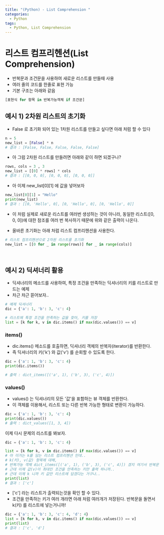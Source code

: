 ```yaml
---
title: "(Python) - List Comprehension "
categories:
  - Python
tags:
  - Python, List Comprehension
---
```


# 리스트 컴프리헨션(List Comprehension)
- 반복문과 조건문을 사용하여 새로운 리스트를 만들때 사용
- 여러 줄의 코드를 한줄로 표현 가능
- 기본 구조는 아래와 같음

```python
[표현식 for 항목 in 반복가능객체 if 조건문]
```

## 예시 1) 2차원 리스트의 초기화
- False 로 초기화 되어 있는 1차원 리스트를 만들고 싶다면 아래 처럼 할 수 있다

```python
n = 5
new_list = [False] * n
# 결과 : [False, False, False, False, False]
``` 

- 아 그럼 2차원 리스트를 만들려면 아래와 같이 하면 되겠구나?

```python
rows, cols = 3 , 3
new_list = [[0] * rows] * cols
# 결과 : [[0, 0, 0], [0, 0, 0], [0, 0, 0]]
``` 

- 아 이제 new_list[0][1] 에 값을 넣어보자

```python
new_list[0][1] = "Hello"
print(new_list)
# 결과 : [[0, 'Hello', 0], [0, 'Hello', 0], [0, 'Hello', 0]]
``` 

- 이 처럼 실제로 새로운 리스트를 여러번 생성하는 것이 아니라, 동일한 리스트([0, 0, 0])에 대한 참조를 여러 번 복사하기 때문에 위와 같은 출력이 나온다.  

- 올바른 초기화는 아래 처럼 리스트 컴프리헨션을 사용한다.

```python
# 리스트 컴프리헨션으로 2차원 리스트를 초기화
new_list = [[0 for _ in range(rows)] for _ in range(cols)]
```
  
<br>

## 예시 2) 딕셔너리 활용
- 딕셔너리의 메소드를 사용하여, 특정 조건을 만족하는 딕셔너리의 키를 리스트로 만드는 예제
- 차근 차근 뜯어보자..

```python
# 예제 딕셔너리
dic = {'a': 1, 'b': 3, 'c': 4}

# 리스트에 특정 조건을 만족하는 값을 찾아, 키를 저장
list = [k for k, v in dic.items() if max(dic.values()) == v]
```

### items()
- dic.items() 메소드를 호출하면, 딕셔너리 객체의 반복자(iterator)를 반환한다.
- 즉 딕셔너리의 키('k') 와 값('v') 를 순회할 수 있도록 한다.

```python
dic = {'a': 1, 'b': 3, 'c': 4}
print(dic.items())

# 출력 : dict_items([('a', 1), ('b', 3), ('c', 4)])
```

### values()
- values() 는 딕셔너리의 모든 '값'을 표함하는 뷰 객체를 반환한다.
- 이 객체를 이용해서, 리스트 또는 다른 반복 가능한 형태로 변환이 가능하다.

```python
dic = {'a': 1, 'b': 3, 'c': 4}
print(dic.values())
# 출력 : dict_values([1, 3, 4])
```

이제 다시 문제의 리스트를 봐보자.

```python
dic = {'a': 1, 'b': 3, 'c': 4}

list = [k for k, v in dic.items() if max(dic.values()) == v]
# 아 이거는 k를 담는 리스트 컴프리헨션 인데..
# k(키), v(값) 항목에 대해, 
# 반복가능 객체 dict_items([('a', 1), ('b', 3), ('c', 4)]) 겠지 여기서 반복문을 돌릴거고..
# 근데 이제 값(v)이 최대인 조건을 만족하는 키만 출력 하니까..
# 근데 이제 k 니까 키 값만 리스트에 담겠다는 거구나..
print(list)
# 결과 : ['c']
```

- ['c'] 라는 리스트가 출력되는것을 확인 할 수 있다.
- 조건을 만족하는 키가 여러 개라면 아래 처럼 여러개가 저장된다. 반복문을 돌면서 k(키) 를 리스트에 넣는거니까!

```python
dic = {'a': 1, 'b': 3, 'c': 4, 'd': 4}
list = [k for k, v in dic.items() if max(dic.values()) == v]
print(list)
# 결과 : ['c', 'd']
```